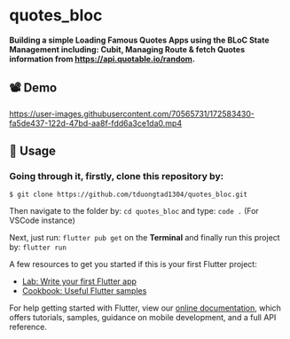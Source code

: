 # quotes_bloc

**Building a simple Loading Famous Quotes Apps using the BLoC State Management including: Cubit, Managing Route & fetch Quotes information from https://api.quotable.io/random.**

## **📽️ Demo**


https://user-images.githubusercontent.com/70565731/172583430-fa5de437-122d-47bd-aa8f-fdd6a3ce1da0.mp4


## **📕 Usage**
### Going through it, firstly, clone this repository by:

```$ git clone https://github.com/tduongtad1304/quotes_bloc.git```

Then navigate to the folder by: ``` cd quotes_bloc ``` and type: ``` code . ``` (For VSCode instance)

Next, just run: ``` flutter pub get ``` on the **Terminal** and finally run this project by: ``` flutter run ```


A few resources to get you started if this is your first Flutter project:

- [Lab: Write your first Flutter app](https://flutter.dev/docs/get-started/codelab)
- [Cookbook: Useful Flutter samples](https://flutter.dev/docs/cookbook)

For help getting started with Flutter, view our
[online documentation](https://flutter.dev/docs), which offers tutorials,
samples, guidance on mobile development, and a full API reference.

